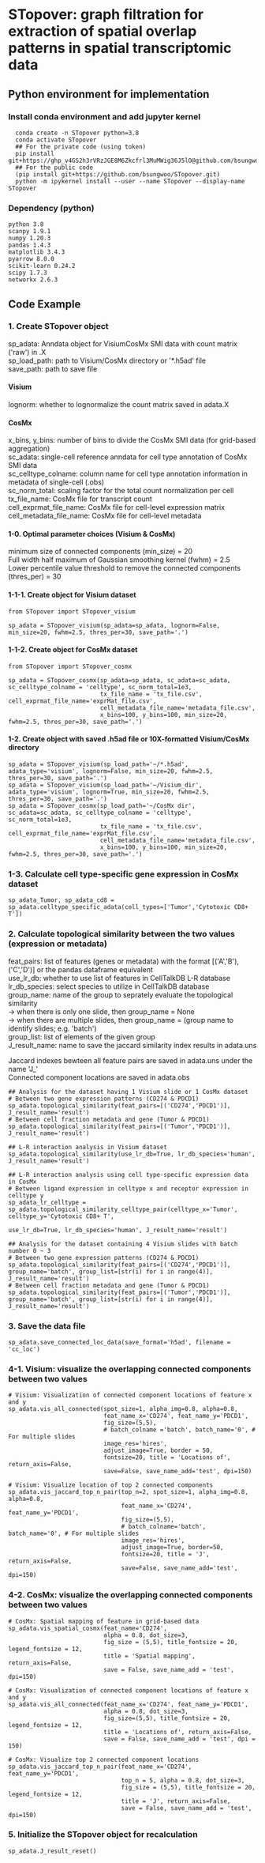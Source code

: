 # STopover: graph filtration for extraction of spatial overlap patterns in spatial transcriptomic data

## Python environment for implementation     
### Install conda environment and add jupyter kernel  
```Plain Text  
  conda create -n STopover python=3.8
  conda activate STopover
  ## For the private code (using token)
  pip install git+https://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@github.com/bsungwoo/STopover.git
  ## For the public code
  (pip install git+https://github.com/bsungwoo/STopover.git)
  python -m ipykernel install --user --name STopover --display-name STopover
```
### Dependency (python)  
```Plain Text
python 3.8
scanpy 1.9.1
numpy 1.20.3
pandas 1.4.3
matplotlib 3.4.3
pyarrow 8.0.0
scikit-learn 0.24.2
scipy 1.7.3
networkx 2.6.3
```

## Code Example  
### 1. Create STopover object  
sp_adata: Anndata object for VisiumCosMx SMI data with count matrix ('raw') in .X  
sp_load_path: path to Visium/CosMx directory or '*.h5ad' file  
save_path: path to save file    
#### Visium  
lognorm: whether to lognormalize the count matrix saved in adata.X  
#### CosMx  
x_bins, y_bins: number of bins to divide the CosMx SMI data (for grid-based aggregation)   
sc_adata: single-cell reference anndata for cell type annotation of CosMx SMI data  
sc_celltype_colname: column name for cell type annotation information in metadata of single-cell (.obs)  
sc_norm_total: scaling factor for the total count normalization per cell  
tx_file_name: CosMx file for transcript count  
cell_exprmat_file_name: CosMx file for cell-level expression matrix  
cell_metadata_file_name: CosMx file for cell-level metadata  

#### 1-0. Optimal parameter choices (Visium & CosMx)  
  minimum size of connected components (min_size) = 20  
  Full width half maximum of Gaussian smoothing kernel (fwhm) = 2.5  
  Lower percentile value threshold to remove the connected components (thres_per) = 30  

#### 1-1-1. Create object for Visium dataset  
```Plain Text
from STopover import STopover_visium

sp_adata = STopover_visium(sp_adata=sp_adata, lognorm=False, min_size=20, fwhm=2.5, thres_per=30, save_path='.')
```
#### 1-1-2. Create object for CosMx dataset  
```Plain Text
from STopover import STopover_cosmx

sp_adata = STopover_cosmx(sp_adata=sp_adata, sc_adata=sc_adata, sc_celltype_colname = 'celltype', sc_norm_total=1e3,
                          tx_file_name = 'tx_file.csv', cell_exprmat_file_name='exprMat_file.csv', 
                          cell_metadata_file_name='metadata_file.csv', 
                          x_bins=100, y_bins=100, min_size=20, fwhm=2.5, thres_per=30, save_path='.')
```
#### 1-2. Create object with saved .h5ad file or 10X-formatted Visium/CosMx directory  
```Plain Text
sp_adata = STopover_visium(sp_load_path='~/*.h5ad', adata_type='visium', lognorm=False, min_size=20, fwhm=2.5, thres_per=30, save_path='.')
sp_adata = STopover_visium(sp_load_path='~/Visium_dir', adata_type='visium', lognorm=True, min_size=20, fwhm=2.5, thres_per=30, save_path='.')
sp_adata = STopover_cosmx(sp_load_path='~/CosMx dir', sc_adata=sc_adata, sc_celltype_colname = 'celltype', sc_norm_total=1e3,
                          tx_file_name = 'tx_file.csv', cell_exprmat_file_name='exprMat_file.csv', 
                          cell_metadata_file_name='metadata_file.csv', 
                          x_bins=100, y_bins=100, min_size=20, fwhm=2.5, thres_per=30, save_path='.')
```
### 1-3. Calculate cell type-specific gene expression in CosMx dataset  
```Plain Text
sp_adata_Tumor, sp_adata_cd8 = sp_adata.celltype_specific_adata(cell_types=['Tumor','Cytotoxic CD8+ T'])
```

### 2. Calculate topological similarity between the two values (expression or metadata)  
feat_pairs: list of features (genes or metadata) with the format [('A','B'),('C','D')] or the pandas dataframe equivalent  
use_lr_db: whether to use list of features in CellTalkDB L-R database  
lr_db_species: select species to utilize in CellTalkDB database  
group_name: name of the group to seprately evaluate the topological similarity  
  -> when there is only one slide, then group_name = None  
  -> when there are multiple slides, then group_name = (group name to identify slides; e.g. 'batch')  
group_list: list of elements of the given group  
J_result_name: name to save the jaccard similarity index results in adata.uns  

Jaccard indexes bewteen all feature pairs are saved in adata.uns under the name 'J_'  
Connected component locations are saved in adata.obs  
```Plain Text
## Analysis for the dataset having 1 Visium slide or 1 CosMx dataset
# Between two gene expression patterns (CD274 & PDCD1)  
sp_adata.topological_similarity(feat_pairs=[('CD274','PDCD1')], J_result_name='result')   
# Between cell fraction metadata and gene (Tumor & PDCD1)  
sp_adata.topological_similarity(feat_pairs=[('Tumor','PDCD1')], J_result_name='result')  

## L-R interaction analysis in Visium dataset
sp_adata.topological_similarity(use_lr_db=True, lr_db_species='human', J_result_name='result')

## L-R interaction analysis using cell type-specific expression data in CosMx
# Between ligand expression in celltype x and receptor expression in celltype y
sp_adata_lr_celltype = sp_adata.topological_similarity_celltype_pair(celltype_x='Tumor', celltype_y='Cytotoxic CD8+ T', 
                                                                     use_lr_db=True, lr_db_species='human', J_result_name='result')

## Analysis for the dataset containing 4 Visium slides with batch number 0 ~ 3  
# Between two gene expression patterns (CD274 & PDCD1)  
sp_adata.topological_similarity(feat_pairs=[('CD274','PDCD1')], group_name='batch', group_list=[str(i) for i in range(4)], J_result_name='result')   
# Between cell fraction metadata and gene (Tumor & PDCD1)  
sp_adata.topological_similarity(feat_pairs=[('Tumor','PDCD1')], group_name='batch', group_list=[str(i) for i in range(4)], J_result_name='result')  
```

### 3. Save the data file  
```Plain Text
sp_adata.save_connected_loc_data(save_format='h5ad', filename = 'cc_loc')  
```

### 4-1. Visium: visualize the overlapping connected components between two values  
```Plain Text  
# Visium: Visualization of connected component locations of feature x and y
sp_adata.vis_all_connected(spot_size=1, alpha_img=0.8, alpha=0.8,  
                           feat_name_x='CD274', feat_name_y='PDCD1',  
                           fig_size=(5,5), 
                           # batch_colname ='batch', batch_name='0', # For multiple slides
                           image_res='hires',  
                           adjust_image=True, border = 50,
                           fontsize=20, title = 'Locations of', return_axis=False,  
                           save=False, save_name_add='test', dpi=150)  

# Visium: Visualize location of top 2 connected components
sp_adata.vis_jaccard_top_n_pair(top_n=2, spot_size=1, alpha_img=0.8, alpha=0.8, 
                                feat_name_x='CD274', feat_name_y='PDCD1',  
                                fig_size=(5,5), 
                                # batch_colname='batch', batch_name='0', # For multiple slides
                                image_res='hires', 
                                adjust_image=True, border=50,
                                fontsize=20, title = 'J', return_axis=False,  
                                save=False, save_name_add='test', dpi=150)  
```
### 4-2. CosMx: visualize the overlapping connected components between two values  
```Plain Text  
# CosMx: Spatial mapping of feature in grid-based data
sp_adata.vis_spatial_cosmx(feat_name='CD274', 
                           alpha = 0.8, dot_size=3,
                           fig_size = (5,5), title_fontsize = 20, legend_fontsize = 12, 
                           title = 'Spatial mapping', return_axis=False, 
                           save = False, save_name_add = 'test', dpi=150)

# CosMx: Visualization of connected component locations of feature x and y
sp_adata.vis_all_connected(feat_name_x='CD274', feat_name_y='PDCD1', 
                           alpha = 0.8, dot_size=3,
                           fig_size=(5,5), title_fontsize = 20, legend_fontsize = 12, 
                           title = 'Locations of', return_axis=False,
                           save = False, save_name_add = 'test', dpi = 150)

# CosMx: Visualize top 2 connected component locations  
sp_adata.vis_jaccard_top_n_pair(feat_name_x='CD274', feat_name_y='PDCD1', 
                                top_n = 5, alpha = 0.8, dot_size=3,
                                fig_size = (5,5), title_fontsize = 20, legend_fontsize = 12,
                                title = 'J', return_axis=False,
                                save = False, save_name_add = 'test', dpi=150)
```

### 5. Initialize the STopover object for recalculation  
```Plain Text 
sp_adata.J_result_reset()
```